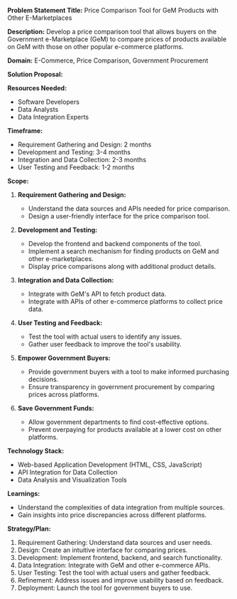 **Problem Statement Title:** Price Comparison Tool for GeM Products with Other E-Marketplaces

**Description:** Develop a price comparison tool that allows buyers on the Government e-Marketplace (GeM) to compare prices of products available on GeM with those on other popular e-commerce platforms.

**Domain:** E-Commerce, Price Comparison, Government Procurement

**Solution Proposal:**

**Resources Needed:**
- Software Developers
- Data Analysts
- Data Integration Experts

**Timeframe:**
- Requirement Gathering and Design: 2 months
- Development and Testing: 3-4 months
- Integration and Data Collection: 2-3 months
- User Testing and Feedback: 1-2 months

**Scope:**
1. **Requirement Gathering and Design:**
   - Understand the data sources and APIs needed for price comparison.
   - Design a user-friendly interface for the price comparison tool.

2. **Development and Testing:**
   - Develop the frontend and backend components of the tool.
   - Implement a search mechanism for finding products on GeM and other e-marketplaces.
   - Display price comparisons along with additional product details.

3. **Integration and Data Collection:**
   - Integrate with GeM's API to fetch product data.
   - Integrate with APIs of other e-commerce platforms to collect price data.

4. **User Testing and Feedback:**
   - Test the tool with actual users to identify any issues.
   - Gather user feedback to improve the tool's usability.

5. **Empower Government Buyers:**
   - Provide government buyers with a tool to make informed purchasing decisions.
   - Ensure transparency in government procurement by comparing prices across platforms.

6. **Save Government Funds:**
   - Allow government departments to find cost-effective options.
   - Prevent overpaying for products available at a lower cost on other platforms.

**Technology Stack:**
- Web-based Application Development (HTML, CSS, JavaScript)
- API Integration for Data Collection
- Data Analysis and Visualization Tools

**Learnings:**
- Understand the complexities of data integration from multiple sources.
- Gain insights into price discrepancies across different platforms.

**Strategy/Plan:**
1. Requirement Gathering: Understand data sources and user needs.
2. Design: Create an intuitive interface for comparing prices.
3. Development: Implement frontend, backend, and search functionality.
4. Data Integration: Integrate with GeM and other e-commerce APIs.
5. User Testing: Test the tool with actual users and gather feedback.
6. Refinement: Address issues and improve usability based on feedback.
7. Deployment: Launch the tool for government buyers to use.